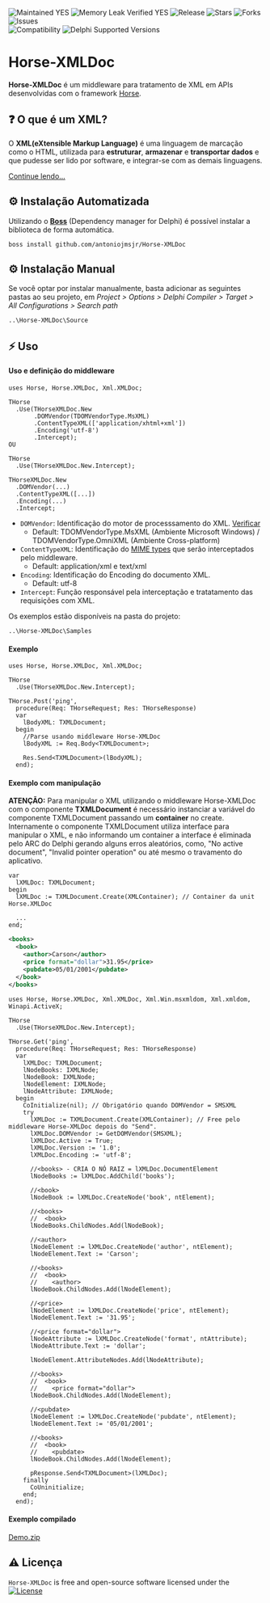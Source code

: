 ![Maintained YES](https://img.shields.io/badge/Maintained%3F-yes-green.svg?style=flat-square&color=important)
![Memory Leak Verified YES](https://img.shields.io/badge/Memory%20Leak%20Verified%3F-yes-green.svg?style=flat-square&color=important)
![Release](https://img.shields.io/github/v/release/antoniojmsjr/Horse-XMLDoc?label=Latest%20release&style=flat-square&color=important)
![Stars](https://img.shields.io/github/stars/antoniojmsjr/Horse-XMLDoc.svg?style=flat-square)
![Forks](https://img.shields.io/github/forks/antoniojmsjr/Horse-XMLDoc.svg?style=flat-square)
![Issues](https://img.shields.io/github/issues/antoniojmsjr/Horse-XMLDoc.svg?style=flat-square&color=blue)</br>
![Compatibility](https://img.shields.io/badge/Compatibility-Horse-3db36a?style=flat-square)
![Delphi Supported Versions](https://img.shields.io/badge/Delphi%20Supported%20Versions-XE7%20and%20above-3db36a?style=flat-square)

# Horse-XMLDoc

**Horse-XMLDoc** é um middleware para tratamento de XML em APIs desenvolvidas com o framework [Horse](https://github.com/HashLoad/horse).

## ❓ O que é um XML?

O **XML(eXtensible Markup Language)** é uma linguagem de marcação como o HTML, utilizada para **estruturar**, **armazenar** e **transportar dados** e que pudesse ser lido por software, e integrar-se com as demais linguagens.

[Continue lendo...](https://github.com/antoniojmsjr/Horse-XMLDoc/blob/main/XML.md)

## ⚙️ Instalação Automatizada

Utilizando o [**Boss**](https://github.com/HashLoad/boss/releases/latest) (Dependency manager for Delphi) é possível instalar a biblioteca de forma automática.

```
boss install github.com/antoniojmsjr/Horse-XMLDoc
```

## ⚙️ Instalação Manual

Se você optar por instalar manualmente, basta adicionar as seguintes pastas ao seu projeto, em *Project > Options > Delphi Compiler > Target > All Configurations > Search path*

```
..\Horse-XMLDoc\Source
```

## ⚡️ Uso

#### Uso e definição do middleware

```delphi
uses Horse, Horse.XMLDoc, Xml.XMLDoc;

THorse
  .Use(THorseXMLDoc.New
       .DOMVendor(TDOMVendorType.MsXML)
       .ContentTypeXML(['application/xhtml+xml'])
       .Encoding('utf-8')
       .Intercept);
OU

THorse
  .Use(THorseXMLDoc.New.Intercept);
```

```delphi
THorseXMLDoc.New
  .DOMVendor(...)
  .ContentTypeXML([...])
  .Encoding(...)
  .Intercept;
```
* `DOMVendor`: Identificação do motor de processsamento do XML. [Verificar](https://github.com/antoniojmsjr/Horse-XMLDoc/blob/main/XML.md)
  * Default: TDOMVendorType.MsXML (Ambiente Microsoft Windows) / TDOMVendorType.OmniXML (Ambiente Cross-platform)
* `ContentTypeXML`: Identificação do [MIME types](https://developer.mozilla.org/en-US/docs/Web/HTTP/Basics_of_HTTP/MIME_types) que serão interceptados pelo middleware.
  * Default: application/xml e text/xml
* `Encoding`: Identificação do Encoding do documento XML.
  * Default: utf-8
* `Intercept`: Função responsável pela interceptação e tratatamento das requisições com XML.

Os exemplos estão disponíveis na pasta do projeto:
```
..\Horse-XMLDoc\Samples
```

#### Exemplo

```delphi
uses Horse, Horse.XMLDoc, Xml.XMLDoc;

THorse
  .Use(THorseXMLDoc.New.Intercept);

THorse.Post('ping',
  procedure(Req: THorseRequest; Res: THorseResponse)
  var
    lBodyXML: TXMLDocument;
  begin
    //Parse usando middleware Horse-XMLDoc
    lBodyXML := Req.Body<TXMLDocument>;
  
    Res.Send<TXMLDocument>(lBodyXML);  
  end);
```

#### Exemplo com manipulação

**ATENÇÃO:** Para manipular o XML utilizando o middleware Horse-XMLDoc com o componente **TXMLDocument** é necessário instanciar a variável do componente TXMLDocument passando um **container** no create. Internamente o componente TXMLDocument utiliza interface para manipular o XML, e não informando um container a interface é eliminada pelo ARC do Delphi gerando alguns erros aleatórios, como, "No active document", "Invalid pointer operation" ou até mesmo o travamento do aplicativo.

```delphi
var
  lXMLDoc: TXMLDocument;
begin
  lXMLDoc := TXMLDocument.Create(XMLContainer); // Container da unit Horse.XMLDoc

  ...
end;
```

```xml
<books>
  <book>
    <author>Carson</author>
    <price format="dollar">31.95</price>
    <pubdate>05/01/2001</pubdate>
  </book>
</books>
```

```delphi
uses Horse, Horse.XMLDoc, Xml.XMLDoc, Xml.Win.msxmldom, Xml.xmldom, Winapi.ActiveX;

THorse
  .Use(THorseXMLDoc.New.Intercept);

THorse.Get('ping',
  procedure(Req: THorseRequest; Res: THorseResponse)
  var
    lXMLDoc: TXMLDocument;
    lNodeBooks: IXMLNode;
    lNodeBook: IXMLNode;
    lNodeElement: IXMLNode;
    lNodeAttribute: IXMLNode;
  begin
    CoInitialize(nil); // Obrigatório quando DOMVendor = SMSXML
    try
      lXMLDoc := TXMLDocument.Create(XMLContainer); // Free pelo middleware Horse-XMLDoc depois do "Send".
      lXMLDoc.DOMVendor := GetDOMVendor(SMSXML);
      lXMLDoc.Active := True;
      lXMLDoc.Version := '1.0';
      lXMLDoc.Encoding := 'utf-8';

      //<books> - CRIA O NÓ RAIZ = lXMLDoc.DocumentElement
      lNodeBooks := lXMLDoc.AddChild('books');

      //<book>
      lNodeBook := lXMLDoc.CreateNode('book', ntElement);

      //<books>
      //  <book>
      lNodeBooks.ChildNodes.Add(lNodeBook);

      //<author>
      lNodeElement := lXMLDoc.CreateNode('author', ntElement);
      lNodeElement.Text := 'Carson';

      //<books>
      //  <book>
      //    <author>
      lNodeBook.ChildNodes.Add(lNodeElement);

      //<price>
      lNodeElement := lXMLDoc.CreateNode('price', ntElement);
      lNodeElement.Text := '31.95';

      //<price format="dollar">
      lNodeAttribute := lXMLDoc.CreateNode('format', ntAttribute);
      lNodeAttribute.Text := 'dollar';

      lNodeElement.AttributeNodes.Add(lNodeAttribute);

      //<books>
      //  <book>
      //    <price format="dollar">
      lNodeBook.ChildNodes.Add(lNodeElement);

      //<pubdate>
      lNodeElement := lXMLDoc.CreateNode('pubdate', ntElement);
      lNodeElement.Text := '05/01/2001';

      //<books>
      //  <book>
      //    <pubdate>
      lNodeBook.ChildNodes.Add(lNodeElement);

      pResponse.Send<TXMLDocument>(lXMLDoc);
    finally
      CoUninitialize;
    end;
  end);
```

#### Exemplo compilado
[Demo.zip](https://github.com/antoniojmsjr/Horse-XMLDoc/files/13575594/Demo.zip)


## ⚠️ Licença
`Horse-XMLDoc` is free and open-source software licensed under the [![License](https://img.shields.io/badge/license-Apache%202-blue.svg)](https://github.com/antoniojmsjr/Horse-XMLDoc/blob/master/LICENSE)
